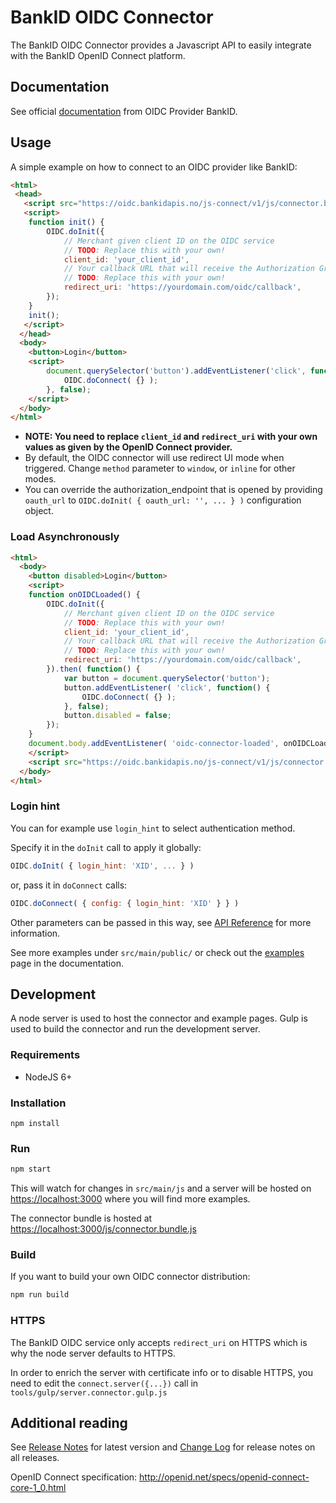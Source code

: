 # BankID OIDC Connector

The BankID OIDC Connector provides a Javascript API to easily integrate with the BankID OpenID Connect platform.

## Documentation

See official [documentation](https://confluence.bankidnorge.no/confluence/pdoidcl/technical-documentation/js-connector) from OIDC Provider BankID.

## Usage

A simple example on how to connect to an OIDC provider like BankID:

```html
<html>
 <head>
   <script src="https://oidc.bankidapis.no/js-connect/v1/js/connector.bundle.min.js"></script>
   <script>
    function init() {
        OIDC.doInit({
            // Merchant given client ID on the OIDC service
            // TODO: Replace this with your own!
            client_id: 'your_client_id',
            // Your callback URL that will receive the Authorization Grant response
            // TODO: Replace this with your own!
            redirect_uri: 'https://yourdomain.com/oidc/callback',
        });
    }
    init();
   </script>
  </head>
  <body>
    <button>Login</button>
    <script>
        document.querySelector('button').addEventListener('click', function() {
            OIDC.doConnect( {} );
        }, false);
    </script>
  </body>
</html>
```

* **NOTE: You need to replace `client_id` and `redirect_uri` with your own values as given by the OpenID Connect provider.**
* By default, the OIDC connector will use redirect UI mode when triggered. Change `method` parameter to `window`, or `inline` for other modes.
* You can override the authorization_endpoint that is opened by providing `oauth_url` to `OIDC.doInit( { oauth_url: '', ... } )` configuration object.

### Load Asynchronously

```html
<html>
  <body>
    <button disabled>Login</button>
    <script>
    function onOIDCLoaded() {
        OIDC.doInit({
            // Merchant given client ID on the OIDC service
            // TODO: Replace this with your own!
            client_id: 'your_client_id',
            // Your callback URL that will receive the Authorization Grant response
            // TODO: Replace this with your own!
            redirect_uri: 'https://yourdomain.com/oidc/callback',
        }).then( function() {
            var button = document.querySelector('button');
            button.addEventListener( 'click', function() {
                OIDC.doConnect( {} );
            }, false);
            button.disabled = false;
        });
    }
    document.body.addEventListener( 'oidc-connector-loaded', onOIDCLoaded, false);
    </script>
    <script src="https://oidc.bankidapis.no/js-connect/v1/js/connector.bundle.min.js" async defer></script>
  </body>
</html>
```

### Login hint

You can for example use `login_hint` to select authentication method.

Specify it in the `doInit` call to apply it globally:
```javascript
OIDC.doInit( { login_hint: 'XID', ... } )
```

or, pass it in `doConnect` calls:
```javascript
OIDC.doConnect( { config: { login_hint: 'XID' } } )
```

Other parameters can be passed in this way, see [API Reference](https://confluence.bankidnorge.no/confluence/pdoidcl/technical-documentation/js-connector/api-reference) for more information.

See more examples under `src/main/public/` or check out the [examples](https://confluence.bankidnorge.no/confluence/pdoidcl/technical-documentation/js-connector/examples) page in the documentation.

## Development

A node server is used to host the connector and example pages. Gulp is used to build the connector and run the development server.

### Requirements

- NodeJS 6+

### Installation

```
npm install
```

### Run

```bash
npm start
```
This will watch for changes in `src/main/js` and a server will be hosted on [https://localhost:3000](https://localhost:3000) where you will find more examples.

The connector bundle is hosted at [https://localhost:3000/js/connector.bundle.js](https://localhost:3000/js/connector.bundle.js) 

### Build

If you want to build your own OIDC connector distribution:

```bash
npm run build
```

### HTTPS

The BankID OIDC service only accepts `redirect_uri` on HTTPS which is why the node server defaults to HTTPS.

In order to enrich the server with certificate info or to disable HTTPS, you need to edit the `connect.server({...})` call in `tools/gulp/server.connector.gulp.js`

## Additional reading

See [Release Notes](RELEASE-NOTES.md) for latest version and [Change Log](CHANGELOG.md) for release notes on all releases.

OpenID Connect specification:
http://openid.net/specs/openid-connect-core-1_0.html